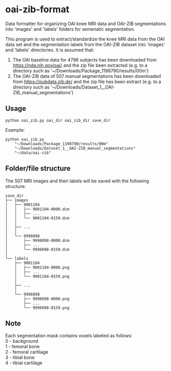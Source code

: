 # oai-zib-format
Data formatter for organizing OAI knee MRI data and OAI-ZIB segmentations into 'images' and 'labels' folders for semenatic segmentation.

This program is used to extract/standardize the knee MRI data from the OAI data set and the segmentation labels from the OAI-ZIB dataset into 'images' and 'labels' directories.
It is assumed that:
1. The OAI baseline data for 4796 subjects has been downloaded from https://nda.nih.gov/oai/ and the zip file been extracted (e.g. to a directory such as '~/Downloads/Package_1198790/results/00m')
2. The OAI-ZIB data of 507 manual segmentations has been downloaded from https://pubdata.zib.de/ and the zip file has been extract (e.g. to a directory such as '~/Downloads/Dataset_1__OAI-ZIB_manual_segmentations')

## Usage
```python oai_zib.py oai_dir oai_zib_dir save_dir```

Example:
```
python oai_zib.py
    "~/Downloads/Package_1198790/results/00m"
    "~/Downloads/Dataset_1__OAI-ZIB_manual_segmentations"
    "~/data/oai-zib"
```

## Folder/file structure
The 507 MRI images and their labels will be saved with the following structure:
```
save_dir
├── images
│   ├── 9001104
│   │   ├── 9001104-0000.dcm
│   │   ├── ...
│   │   └── 9001104-0159.dcm
│   │
│   ├── ...
│   │
│   └── 9996098
│       ├── 9996098-0000.dcm
│       ├── ...
│       └── 9996098-0159.dcm
│
└── labels
    ├── 9001104
    │   ├── 9001104-0000.png
    │   ├── ...
    │   └── 9001104-0159.png
	│
    ├── ...
	│
    └── 9996098
        ├── 9996098-0000.png
        ├── ...
        └── 9996098-0159.png
```
		
## Note
Each segmentation mask contains voxels labeled as follows: \
0 - background \
1 - femoral bone \
2 - femoral cartilage \
3 - tibial bone \
4 - tibial cartilage
